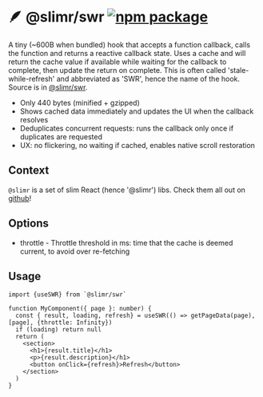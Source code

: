 # 🪶 @slimr/swr [![npm package](https://img.shields.io/npm/v/@slimr/swr.svg?style=flat-square)](https://npmjs.org/package/@slimr/swr)

A tiny (~600B when bundled) hook that accepts a function callback, calls the function and returns a reactive callback state. Uses a cache and will return the cache value if available while waiting for the callback to complete, then update the return on complete. This is often called 'stale-while-refresh' and abbreviated as 'SWR', hence the name of the hook. Source is in [@slimr/swr](https://www.npmjs.com/package/@slimr/swr).

- Only 440 bytes (minified + gzipped)
- Shows cached data immediately and updates the UI when the callback resolves
- Deduplicates concurrent requests: runs the callback only once if duplicates are requested
- UX: no flickering, no waiting if cached, enables native scroll restoration

## Context

`@slimr` is a set of slim React (hence '@slimr') libs. Check them all out on [github](https://github.com/bdombro/slimr)!

## Options

- throttle - Throttle threshold in ms: time that the cache is deemed current, to avoid over re-fetching

## Usage

```tsx
import {useSWR} from `@slimr/swr`

function MyComponent({ page }: number) {
  const { result, loading, refresh} = useSWR(() => getPageData(page), [page], {throttle: Infinity})
  if (loading) return null
  return (
    <section>
      <h1>{result.title}</h1>
      <p>{result.description}</h1>
      <button onClick={refresh}>Refresh</button>
    </section>
  )
}
```
